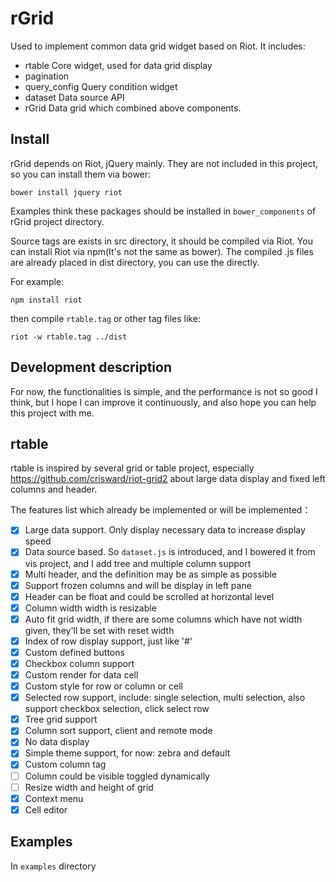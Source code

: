 # rGrid

Used to implement common data grid widget based on Riot. It includes:

* rtable Core widget, used for data grid display
* pagination
* query_config Query condition widget
* dataset Data source API
* rGrid Data grid which combined above components.

## Install

rGrid depends on Riot, jQuery mainly. They are not included in this project, so
you can install them via bower:

```
bower install jquery riot
```

Examples think these packages should be installed in `bower_components` of rGrid
project directory.

Source tags are exists in src directory, it should be compiled via Riot. You can
install Riot via npm(It's not the same as bower). The compiled .js files are already
placed in dist directory, you can use the directly.

For example:

```
npm install riot
```

then compile `rtable.tag` or other tag files like:

```
riot -w rtable.tag ../dist
```

## Development description

For now, the functionalities is simple, and the performance is not so good I think,
but I hope I can improve it continuously, and also hope you can help this project
with me.


## rtable

rtable is inspired by several grid or table project, especially https://github.com/crisward/riot-grid2
about large data display and fixed left columns and header.

The features list which already be implemented or will be implemented：

- [X] Large data support. Only display necessary data to increase display speed
- [X] Data source based. So `dataset.js` is introduced, and I bowered it from vis project, and I add tree and multiple column support
- [X] Multi header, and the definition may be as simple as possible
- [X] Support frozen columns and will be display in left pane
- [X] Header can be float and could be scrolled at horizontal level
- [X] Column width width is resizable
- [X] Auto fit grid width, if there are some columns which have not width given, they'll be set with reset width
- [X] Index of row display support, just like '#'
- [X] Custom defined buttons
- [X] Checkbox column support
- [X] Custom render for data cell
- [X] Custom style for row or column or cell
- [X] Selected row support, include: single selection, multi selection, also support checkbox selection, click select row
- [X] Tree grid support
- [X] Column sort support, client and remote mode
- [X] No data display
- [X] Simple theme support, for now: zebra and default
- [X] Custom column tag
- [ ] Column could be visible toggled dynamically
- [ ] Resize width and height of grid
- [X] Context menu
- [X] Cell editor

## Examples

In `examples` directory
